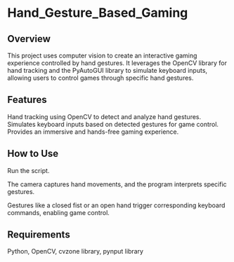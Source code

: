 
# Hand_Gesture_Based_Gaming




## Overview
This project uses computer vision to create an interactive gaming experience controlled by hand gestures. It leverages the OpenCV library for hand tracking and the PyAutoGUI library to simulate keyboard inputs, allowing users to control games through specific hand gestures.

## Features
Hand tracking using OpenCV to detect and analyze hand gestures.
Simulates keyboard inputs based on detected gestures for game control.
Provides an immersive and hands-free gaming experience.
## How to Use
Run the script.

The camera captures hand movements, and the program interprets specific gestures.

Gestures like a closed fist or an open hand trigger corresponding keyboard commands, enabling game control.


## Requirements

Python,
OpenCV,
cvzone library,
pynput library